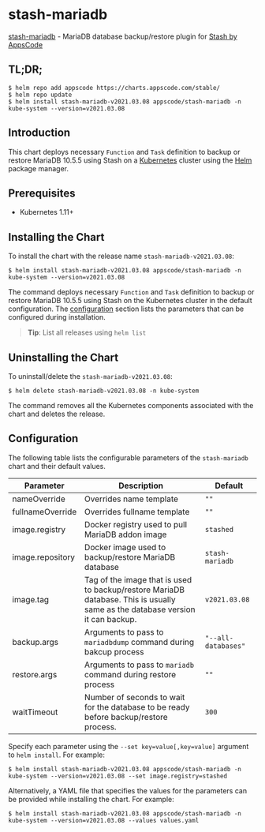 # stash-mariadb

[stash-mariadb](https://github.com/stashed/mariadb) - MariaDB database backup/restore plugin for [Stash by AppsCode](https://stash.run)

## TL;DR;

```console
$ helm repo add appscode https://charts.appscode.com/stable/
$ helm repo update
$ helm install stash-mariadb-v2021.03.08 appscode/stash-mariadb -n kube-system --version=v2021.03.08
```

## Introduction

This chart deploys necessary `Function` and `Task` definition to backup or restore MariaDB 10.5.5 using Stash on a [Kubernetes](http://kubernetes.io) cluster using the [Helm](https://helm.sh) package manager.

## Prerequisites

- Kubernetes 1.11+

## Installing the Chart

To install the chart with the release name `stash-mariadb-v2021.03.08`:

```console
$ helm install stash-mariadb-v2021.03.08 appscode/stash-mariadb -n kube-system --version=v2021.03.08
```

The command deploys necessary `Function` and `Task` definition to backup or restore MariaDB 10.5.5 using Stash on the Kubernetes cluster in the default configuration. The [configuration](#configuration) section lists the parameters that can be configured during installation.

> **Tip**: List all releases using `helm list`

## Uninstalling the Chart

To uninstall/delete the `stash-mariadb-v2021.03.08`:

```console
$ helm delete stash-mariadb-v2021.03.08 -n kube-system
```

The command removes all the Kubernetes components associated with the chart and deletes the release.

## Configuration

The following table lists the configurable parameters of the `stash-mariadb` chart and their default values.

|    Parameter     |                                                          Description                                                          |       Default       |
|------------------|-------------------------------------------------------------------------------------------------------------------------------|---------------------|
| nameOverride     | Overrides name template                                                                                                       | `""`                |
| fullnameOverride | Overrides fullname template                                                                                                   | `""`                |
| image.registry   | Docker registry used to pull MariaDB addon image                                                                              | `stashed`           |
| image.repository | Docker image used to backup/restore MariaDB database                                                                          | `stash-mariadb`     |
| image.tag        | Tag of the image that is used to backup/restore MariaDB database. This is usually same as the database version it can backup. | `v2021.03.08`       |
| backup.args      | Arguments to pass to `mariadbdump` command  during bakcup process                                                             | `"--all-databases"` |
| restore.args     | Arguments to pass to `mariadb` command during restore process                                                                 | `""`                |
| waitTimeout      | Number of seconds to wait for the database to be ready before backup/restore process.                                         | `300`               |


Specify each parameter using the `--set key=value[,key=value]` argument to `helm install`. For example:

```console
$ helm install stash-mariadb-v2021.03.08 appscode/stash-mariadb -n kube-system --version=v2021.03.08 --set image.registry=stashed
```

Alternatively, a YAML file that specifies the values for the parameters can be provided while
installing the chart. For example:

```console
$ helm install stash-mariadb-v2021.03.08 appscode/stash-mariadb -n kube-system --version=v2021.03.08 --values values.yaml
```
